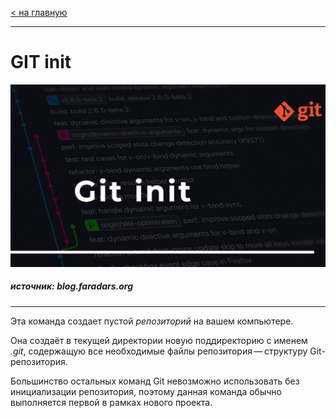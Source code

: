 [< на главную](./readme.md)
***


# **GIT init**


![git init](./assets/Git-init.jpg)
##### источник: blog.faradars.org

----


Эта команда создает пустой *репозиторий* на вашем компьютере.

Она создаёт в текущей директории новую поддиректорию с именем *.git*, содержащую все необходимые файлы репозитория — структуру Git-репозитория.

Большинство остальных команд Git невозможно использовать без инициализации репозитория, поэтому данная команда обычно выполняется первой в рамках нового проекта.